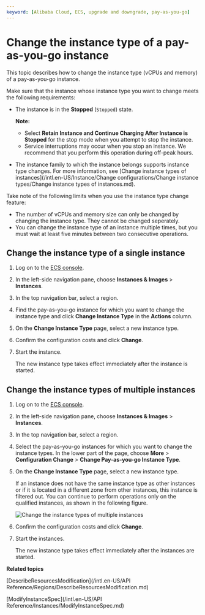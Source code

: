 ```yaml
---
keyword: [Alibaba Cloud, ECS, upgrade and downgrade, pay-as-you-go]
---
```


# Change the instance type of a pay-as-you-go instance

This topic describes how to change the instance type \(vCPUs and memory\) of a pay-as-you-go instance.

Make sure that the instance whose instance type you want to change meets the following requirements:

-   The instance is in the **Stopped** \(`Stopped`\) state.

    **Note:**

    -   Select **Retain Instance and Continue Charging After Instance is Stopped** for the stop mode when you attempt to stop the instance.
    -   Service interruptions may occur when you stop an instance. We recommend that you perform this operation during off-peak hours.
-   The instance family to which the instance belongs supports instance type changes. For more information, see [Change instance types of instances](/intl.en-US/Instance/Change configurations/Change instance types/Change instance types of instances.md).

Take note of the following limits when you use the instance type change feature:

-   The number of vCPUs and memory size can only be changed by changing the instance type. They cannot be changed seperately.
-   You can change the instance type of an instance multiple times, but you must wait at least five minutes between two consecutive operations.

## Change the instance type of a single instance

1.  Log on to the [ECS console](https://ecs.console.aliyun.com).

2.  In the left-side navigation pane, choose **Instances & Images** \> **Instances**.

3.  In the top navigation bar, select a region.

4.  Find the pay-as-you-go instance for which you want to change the instance type and click **Change Instance Type** in the **Actions** column.

5.  On the **Change Instance Type** page, select a new instance type.

6.  Confirm the configuration costs and click **Change**.

7.  Start the instance.

    The new instance type takes effect immediately after the instance is started.


## Change the instance types of multiple instances

1.  Log on to the [ECS console](https://ecs.console.aliyun.com).

2.  In the left-side navigation pane, choose **Instances & Images** \> **Instances**.

3.  In the top navigation bar, select a region.

4.  Select the pay-as-you-go instances for which you want to change the instance types. In the lower part of the page, choose **More** \> **Configuration Change** \> **Change Pay-as-you-go Instance Type**.

5.  On the **Change Instance Type** page, select a new instance type.

    If an instance does not have the same instance type as other instances or if it is located in a different zone from other instances, this instance is filtered out. You can continue to perform operations only on the qualified instances, as shown in the following figure.

    ![Change the instance types of multiple instances](https://static-aliyun-doc.oss-cn-hangzhou.aliyuncs.com/assets/img/en-US/9249443061/p139381.png)

6.  Confirm the configuration costs and click **Change**.

7.  Start the instances.

    The new instance type takes effect immediately after the instances are started.


**Related topics**  


[DescribeResourcesModification](/intl.en-US/API Reference/Regions/DescribeResourcesModification.md)

[ModifyInstanceSpec](/intl.en-US/API Reference/Instances/ModifyInstanceSpec.md)

